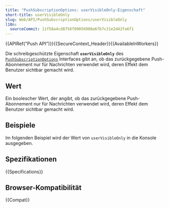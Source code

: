 ```yaml
---
title: "PushSubscriptionOptions: userVisibleOnly-Eigenschaft"
short-title: userVisibleOnly
slug: Web/API/PushSubscriptionOptions/userVisibleOnly
l10n:
  sourceCommit: 11f58a4cd8758f89056900a6fb7c21e2d42fa6f1
---
```


{{APIRef("Push API")}}{{SecureContext_Header}}{{AvailableInWorkers}}

Die schreibgeschützte Eigenschaft **`userVisibleOnly`** des [`PushSubscriptionOptions`](/de/docs/Web/API/PushSubscriptionOptions) Interfaces gibt an, ob das zurückgegebene Push-Abonnement nur für Nachrichten verwendet wird, deren Effekt dem Benutzer sichtbar gemacht wird.

## Wert

Ein boolescher Wert, der angibt, ob das zurückgegebene Push-Abonnement nur für Nachrichten verwendet wird, deren Effekt dem Benutzer sichtbar gemacht wird.

## Beispiele

Im folgenden Beispiel wird der Wert von `userVisibleOnly` in die Konsole ausgegeben.

## Spezifikationen

{{Specifications}}

## Browser-Kompatibilität

{{Compat}}
